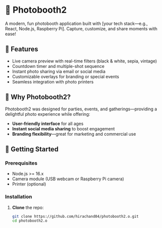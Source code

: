 # 📸 Photobooth2

A modern, fun photobooth application built with [your tech stack—e.g., React, Node.js, Raspberry Pi]. Capture, customize, and share moments with ease!

## 🚀 Features

- Live camera preview with real-time filters (black & white, sepia, vintage)
- Countdown timer and multiple-shot sequence
- Instant photo sharing via email or social media
- Customizable overlays for branding or special events
- Seamless integration with photo printers

## 🎯 Why Photobooth2?

Photobooth2 was designed for parties, events, and gatherings—providing a delightful photo experience while offering:

- **User-friendly interface** for all ages
- **Instant social media sharing** to boost engagement
- **Branding flexibility**—great for marketing and commercial use

## 🏁 Getting Started

### Prerequisites

- Node.js >= 16.x
- Camera module (USB webcam or Raspberry Pi camera)
- Printer (optional)

### Installation

1. **Clone** the repo:

   ```bash
   git clone https://github.com/hirachand04/photobooth2.o.git
   cd photobooth2.o
